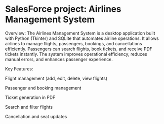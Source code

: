 # SalesForce project: Airlines Management System
Overview:
The Airlines Management System is a desktop application built with Python (Tkinter) and SQLite that automates airline operations. It allows airlines to manage flights, passengers, bookings, and cancellations efficiently. Passengers can search flights, book tickets, and receive PDF tickets instantly. The system improves operational efficiency, reduces manual errors, and enhances passenger experience.

Key Features:

Flight management (add, edit, delete, view flights)

Passenger and booking management

Ticket generation in PDF

Search and filter flights

Cancellation and seat updates
